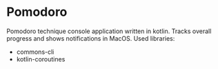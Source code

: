 # Pomodoro
Pomodoro technique console application written in kotlin.
Tracks overall progress and shows notifications in MacOS.
Used libraries:

- commons-cli
- kotlin-coroutines
